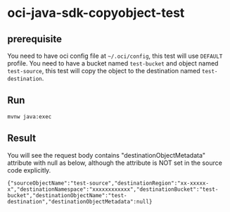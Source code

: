 # oci-java-sdk-copyobject-test

## prerequisite

You need to have oci config file at `~/.oci/config`, this test will use `DEFAULT` profile.
You need to have a bucket named `test-bucket` and object named `test-source`, this test will copy the object to the destination named `test-destination`.

## Run

`mvnw java:exec`

## Result

You will see the request body contains "destinationObjectMetadata" attribute with null as below, although the attribute is NOT set in the source code explicitly. 

```
{"sourceObjectName":"test-source","destinationRegion":"xx-xxxxx-x","destinationNamespace":"xxxxxxxxxxxx","destinationBucket":"test-bucket","destinationObjectName":"test-destination","destinationObjectMetadata":null}
```
